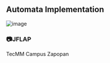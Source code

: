 ## Automata Implementation

![image](https://user-images.githubusercontent.com/67779237/116798640-68dd4200-aab7-11eb-9156-39470968248d.png)

### 📷JFLAP

TecMM Campus Zapopan
